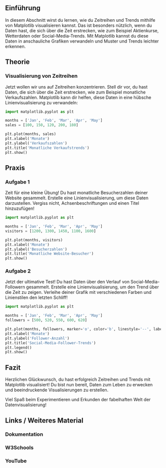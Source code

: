 ## Einführung

In diesem Abschnitt wirst du lernen, wie du Zeitreihen und Trends mithilfe von Matplotlib visualisieren kannst. Das ist besonders nützlich, wenn du Daten hast, die sich über die Zeit erstrecken, wie zum Beispiel Aktienkurse, Wetterdaten oder Social-Media-Trends. Mit Matplotlib kannst du diese Daten in anschauliche Grafiken verwandeln und Muster und Trends leichter erkennen.

## Theorie

### Visualisierung von Zeitreihen

Jetzt wollen wir uns auf Zeitreihen konzentrieren. Stell dir vor, du hast Daten, die sich über die Zeit erstrecken, wie zum Beispiel monatliche Verkaufszahlen. Matplotlib kann dir helfen, diese Daten in eine hübsche Linienvisualisierung zu verwandeln:

```python
import matplotlib.pyplot as plt

months = ['Jan', 'Feb', 'Mar', 'Apr', 'May']
sales = [100, 150, 120, 200, 180]

plt.plot(months, sales)
plt.xlabel('Monate')
plt.ylabel('Verkaufszahlen')
plt.title('Monatliche Verkaufstrends')
plt.show()
```

## Praxis

### Aufgabe 1

Zeit für eine kleine Übung! Du hast monatliche Besucherzahlen deiner Website gesammelt. Erstelle eine Linienvisualisierung, um diese Daten darzustellen. Vergiss nicht, Achsenbeschriftungen und einen Titel hinzuzufügen!

```python
import matplotlib.pyplot as plt

months = ['Jan', 'Feb', 'Mar', 'Apr', 'May']
visitors = [1200, 1300, 1450, 1100, 1600]

plt.plot(months, visitors)
plt.xlabel('Monate')
plt.ylabel('Besucherzahlen')
plt.title('Monatliche Website-Besucher')
plt.show()
```

### Aufgabe 2

Jetzt der ultimative Test! Du hast Daten über den Verlauf von Social-Media-Followern gesammelt. Erstelle eine Linienvisualisierung, um den Trend über die Zeit zu zeigen. Verleihe deiner Grafik mit verschiedenen Farben und Linienstilen den letzten Schliff!

```python
import matplotlib.pyplot as plt

months = ['Jan', 'Feb', 'Mar', 'Apr', 'May']
followers = [500, 520, 550, 600, 620]

plt.plot(months, followers, marker='o', color='b', linestyle='--', label='Follower-Trend')
plt.xlabel('Monate')
plt.ylabel('Follower-Anzahl')
plt.title('Social-Media-Follower-Trends')
plt.legend()
plt.show()
```

## Fazit
Herzlichen Glückwunsch, du hast erfolgreich Zeitreihen und Trends mit Matplotlib visualisiert! Du bist nun bereit, Daten zum Leben zu erwecken und beeindruckende Visualisierungen zu erstellen.

Viel Spaß beim Experimentieren und Erkunden der fabelhaften Welt der Datenvisualisierung!

## Links / Weiteres Material
### Dokumentation
### W3Schools
### YouTube